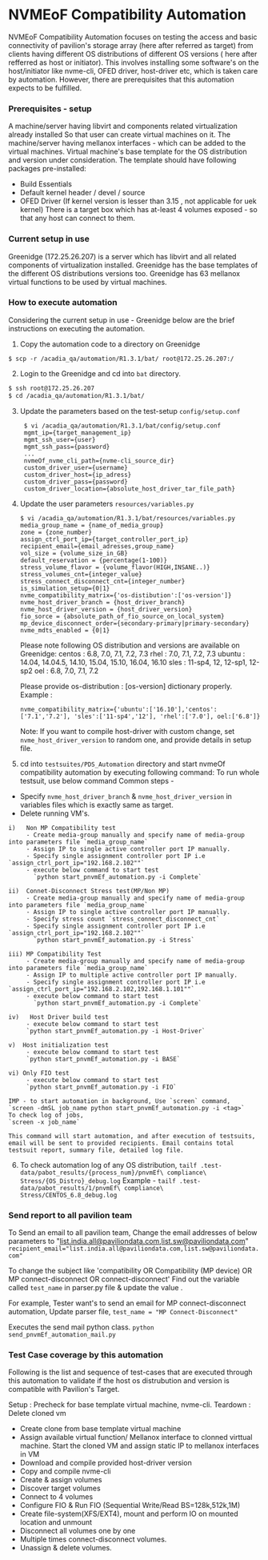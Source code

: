 # NVMEoF Compatibility Automation
NVMEoF Compatibility Automation focuses on testing the access and basic connectivity of pavilion's storage array (here after referred as target) from clients having different OS distributions of different OS versions ( here after refferred as host or initiator).
This involves installing some software's on the host/initiator like nvme-cli, OFED driver, host-driver etc, which is taken care by automation. However, there are prerequisites that this automation expects to be fulfilled.

### Prerequisites - setup
A machine/server having libvirt and components related virtualization already installed So that user can create virtual machines on it.
The machine/server having mellanox interfaces - which can be added to the virtual machines.
Virtual machine's base template for the OS distribution and version under consideration. The template should have following packages pre-installed:
  - Build Essentials
  - Default kernel header / devel / source
  - OFED Driver (If kernel version is lesser than 3.15 , not applicable for uek kernel)
There is a target box which has at-least 4 volumes exposed - so that any host can connect to them.

### Current setup in use
Greenidge (172.25.26.207) is a server which has libvirt and all related components of virtualization installed.
Greenidge has the base templates of the different OS distributions versions too.
Greenidge has 63 mellanox virtual functions to be used by virtual machines.

### How to execute automation
Considering the current setup in use - Greenidge  below are the brief instructions on executing the automation.
1. Copy the automation code to a directory on Greenidge
```
$ scp -r /acadia_qa/automation/R1.3.1/bat/ root@172.25.26.207:/
```
2. Login to the Greenidge and cd into `bat` directory.
```sh
$ ssh root@172.25.26.207
$ cd /acadia_qa/automation/R1.3.1/bat/
```
3. Update the parameters based on the test-setup `config/setup.conf`
   ```
    $ vi /acadia_qa/automation/R1.3.1/bat/config/setup.conf
    mgmt_ip={target_management_ip}
    mgmt_ssh_user={user}
    mgmt_ssh_pass={password}
    ...
    nvmeOf_nvme_cli_path={nvme-cli_source_dir}
    custom_driver_user={username}
    custom_driver_host={ip_adress}
    custom_driver_pass={password}
    custom_driver_location={absolute_host_driver_tar_file_path}
    ```

4. Update the user parameters `resources/variables.py`
    ```
    $ vi /acadia_qa/automation/R1.3.1/bat/resources/variables.py
    media_group_name = {name_of_media_group}
    zone = {zone_number}
    assign_ctrl_port_ip={target_controller_port_ip}
    recipient_email={email_adresses,group_name}
    vol_size = {volume_size_in_GB}
    default_reservation = {percentage(1-100)}
    stress_volume_flavor = {volume_flavor(HIGH,INSANE..)}
    stress_volumes_cnt={integer_value}
    stress_connect_disconnect_cnt={integer_number}
    is_simulation_setup={0|1}
    nvme_compatibility_matrix={'os-distibution':['os-version']}
    nvme_host_driver_branch = {host_driver_branch}
    nvme_host_driver_version = {host_driver_version}
    fio_sorce = {absolute_path_of_fio_source_on_local_system}
    mp_device_disconnect_order={secondary-primary|primary-secondary}
    nvme_mdts_enabled = {0|1}
    ```
    
    Please note following OS distribution and versions are available on Greenidge:
     centos  : 6.8, 7.0, 7.1, 7.2, 7.3
     rhel    : 7.0, 7.1, 7.2, 7.3
     ubuntu  : 14.04, 14.04.5, 14.10, 15.04, 15.10, 16.04, 16.10
     sles    : 11-sp4, 12, 12-sp1, 12-sp2
     oel     : 6.8, 7.0, 7.1, 7.2
    
    Please provide os-distribution : [os-version] dictionary properly.
    Example :
    ```
    nvme_compatibility_matrix={'ubuntu':['16.10'],'centos':['7.1','7.2'], 'sles':['11-sp4','12'], 'rhel':['7.0'], oel:['6.8']}
    ```   
    Note: If you want to compile host-driver with custom change, set `nvme_host_driver_version` to random one, and provide details in setup file.
    
    

5. cd into `testsuites/PDS_Automation` directory and start nvmeOf compatibility automation by executing following command:
To run whole testsuit, use below command
 Common steps -
 - Specify `nvme_host_driver_branch` & `nvme_host_driver_version` in variables files which is exactly same as target.
 - Delete running VM's.
 ````
 i)   Non MP Compatibility test
      - Create media-group manually and specify name of media-group into parameters file `media_group_name`
      - Assign IP to single active controller port IP manually.
      - Specify single assignment controller port IP i.e `assign_ctrl_port_ip="192.168.2.102""`
      - execute below command to start test
        `python start_pnvmEf_automation.py -i Complete`
        
 ii)  Connet-Disconnect Stress test(MP/Non MP)
      - Create media-group manually and specify name of media-group into parameters file `media_group_name`
      - Assign IP to single active controller port IP manually.
      - Specify stress count `stress_connect_disconnect_cnt`
      - Specify single assignment controller port IP i.e `assign_ctrl_port_ip="192.168.2.102""`
        `python start_pnvmEf_automation.py -i Stress`
      
 iii) MP Compatibility Test
      - Create media-group manually and specify name of media-group into parameters file `media_group_name`
      - Assign IP to multiple active controller port IP manually.
      - Specify single assignment controller port IP i.e `assign_ctrl_port_ip="192.168.2.102,192.168.1.101""`
      - execute below command to start test
        `python start_pnvmEf_automation.py -i Complete`
      
 iv)   Host Driver build test
      - execute below command to start test
      `python start_pnvmEf_automation.py -i Host-Driver`
      
 v)  Host initialization test
      - execute below command to start test
      `python start_pnvmEf_automation.py -i BASE`
      
 vi) Only FIO test
      - execute below command to start test
      `python start_pnvmEf_automation.py -i FIO`

IMP - to start automation in background, Use `screen` command,
`screen -dmSL job_name python start_pnvmEf_automation.py -i <tag>`
To check log of jobs,
`screen -x job_name`

This command will start automation, and after execution of testsuits, email will be sent to provided recipients. Email contains total testsuit report, summary file, detailed log file.
````
6. To check automation log of any OS distribution,
    `tailf .test-data/pabot_results/{process_num}/pnvmEf\ compliance\ Stress/{OS_Distro}_debug.log`
 Example -
    `tailf .test-data/pabot_results/1/pnvmEf\ compliance\ Stress/CENTOS_6.8_debug.log`


### Send report to all pavilion team
To Send an email to all pavilion team, Change the email addresses of below parameters to "list.india.all@paviliondata.com,list.sw@paviliondata.com"
`recipient_email="list.india.all@paviliondata.com,list.sw@paviliondata.com"`

To change the subject like 'compatibility OR Compatibility (MP device) OR MP connect-disconnect OR connect-disconnect'
Find out the variable called `test_name` in parser.py file & update the value .

For example,
Tester want's to send an email for MP connect-disconnect automation,
Update parser file,
`test_name = "MP Connect-Disconnect"`

Executes the send mail python class.
`python send_pnvmEf_automation_mail.py`


### Test Case coverage by this automation
Following is the list and sequence of test-cases that are executed through this automation to validate if the host os distrubution and version is compatible with Pavilion's Target.

Setup : Precheck for base template virtual machine, nvme-cli.
Teardown : Delete cloned vm

  - Create clone from base template virtual machine
  - Assign available virtual function/ Mellanox interface to clonned virttual machine. 
    Start the cloned VM and assign static IP to mellanox interfaces in VM
  - Download and compile provided host-driver version
  - Copy and compile nvme-cli
  - Create & assign volumes
  - Discover target volumes
  - Connect to 4 volumes
  - Configure FIO & Run FIO (Sequential Write/Read BS=128k,512k,1M)
  - Create file-system(XFS/EXT4), mount and perform IO on mounted location and unmount
  - Disconnect all volumes one by one
  - Multiple times connect-disconnect volumes.
  - Unassign & delete volumes.
